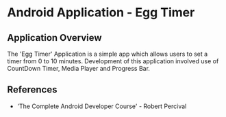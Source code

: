 # Android Application - Egg Timer


## Application Overview 

The 'Egg Timer' Application is a simple app which allows users to set a timer from 0 to 10 minutes.
Development of this application involved use of CountDown Timer, Media Player
and Progress Bar.

## References

+ 'The Complete Android Developer Course' - Robert Percival 
